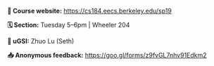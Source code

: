 **🔗 Course website:** https://cs184.eecs.berkeley.edu/sp19

**🗓 Section:** Tuesday 5&ndash;6pm | Wheeler 204

**👋 uGSI:** Zhuo Lu (Seth)

**📥 Anonymous feedback:** https://goo.gl/forms/z9fvGL7nhv91Edkm2
